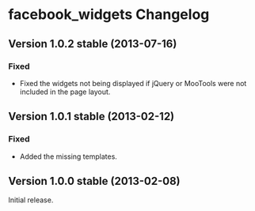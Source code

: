 facebook_widgets Changelog
==========================

Version 1.0.2 stable (2013-07-16)
---------------------------------

### Fixed
- Fixed the widgets not being displayed if jQuery or MooTools were not included in the page layout.


Version 1.0.1 stable (2013-02-12)
---------------------------------

### Fixed
- Added the missing templates.


Version 1.0.0 stable (2013-02-08)
---------------------------------

Initial release.